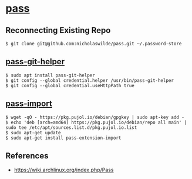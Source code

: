# [pass](https://www.passwordstore.org/)

## Reconnecting Existing Repo

```shell
$ git clone git@github.com:nicholaswilde/pass.git ~/.password-store
```

## [pass-git-helper](https://github.com/languitar/pass-git-helper)

```shell
$ sudo apt install pass-git-helper
$ git config --global credential.helper /usr/bin/pass-git-helper
$ git config --global credential.useHttpPath true
```

## [pass-import](https://github.com/roddhjav/pass-import)

```shell
$ wget -qO - https://pkg.pujol.io/debian/gpgkey | sudo apt-key add -
$ echo 'deb [arch=amd64] https://pkg.pujol.io/debian/repo all main' | sudo tee /etc/apt/sources.list.d/pkg.pujol.io.list
$ sudo apt-get update
$ sudo apt-get install pass-extension-import
```

## References

* https://wiki.archlinux.org/index.php/Pass
